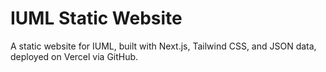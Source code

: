 # IUML Static Website
A static website for IUML, built with Next.js, Tailwind CSS, and JSON data, deployed on Vercel via GitHub.